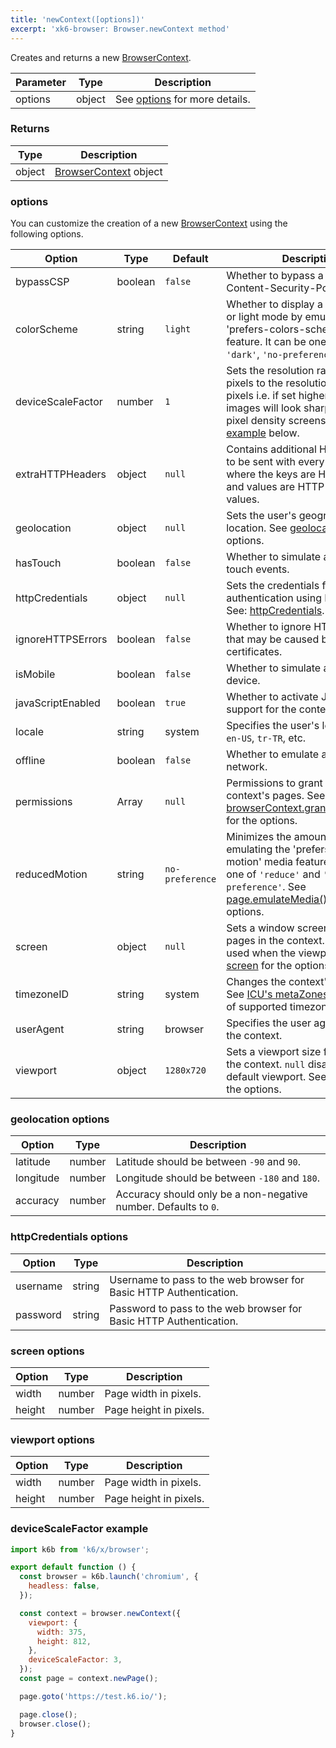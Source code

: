 ```yaml
---
title: 'newContext([options])'
excerpt: 'xk6-browser: Browser.newContext method'
---
```


Creates and returns a new [BrowserContext](/javascript-api/xk6-browser/browsercontext/).

| Parameter | Type   | Description                               |
| --------- | ------ | ----------------------------------------- |
| options   | object | See [options](#options) for more details. |

### Returns

| Type   | Description                                                          |
| ------ | -------------------------------------------------------------------- |
| object | [BrowserContext](/javascript-api/xk6-browser/browsercontext/) object |

### options

You can customize the creation of a new [BrowserContext](/javascript-api/xk6-browser/browsercontext/) using the following options.

<!-- vale off -->

| Option                              | Type    | Default         | Description                                                                                                                                                                                                                                       |
|-------------------------------------|---------|-----------------|---------------------------------------------------------------------------------------------------------------------------------------------------------------------------------------------------------------------------------------------------|
| bypassCSP                           | boolean | `false`         | Whether to bypass a page's Content-Security-Policy.                                                                                                                                                                                               |
| colorScheme                         | string  | `light`         | Whether to display a page in dark or light mode by emulating the 'prefers-colors-scheme' media feature. It can be one of `'light'`, `'dark'`, `'no-preference'`.                                                                                  |
| <BWIPT id="433"/> deviceScaleFactor | number  | `1`             | Sets the resolution ratio in physical pixels to the resolution in CSS pixels i.e. if set higher than `1`, then images will look sharper on high pixel density screens. See an [example](#devicescalefactor-example) below.                        |
| extraHTTPHeaders                    | object  | `null`          | Contains additional HTTP headers to be sent with every request, where the keys are HTTP headers and values are HTTP header values.                                                                                                                |
| <BWIPT id="435"/> geolocation       | object  | `null`          | Sets the user's geographical location. See [geolocation](#geolocation-options) for the options.                                                                                                                                                   |
| <BWIPT id="436"/> hasTouch          | boolean | `false`         | Whether to simulate a device with touch events.                                                                                                                                                                                                   |
| httpCredentials                     | object  | `null`          | Sets the credentials for HTTP authentication using Basic Auth. See: [httpCredentials](#httpcredentials-options).                                                                                                                                  |
| ignoreHTTPSErrors                   | boolean | `false`         | Whether to ignore HTTPS errors that may be caused by invalid certificates.                                                                                                                                                                        |
| isMobile                            | boolean | `false`         | Whether to simulate a mobile device.                                                                                                                                                                                                              |
| javaScriptEnabled                   | boolean | `true`          | Whether to activate JavaScript support for the context.                                                                                                                                                                                           |
| locale                              | string  | system          | Specifies the user's locale, such as `en-US`, `tr-TR`, etc.                                                                                                                                                                                       |
| offline                             | boolean | `false`         | Whether to emulate an offline network.                                                                                                                                                                                                            |
| permissions                         | Array   | `null`          | Permissions to grant for the context's pages. See [browserContext.grantPermissions()](/javascript-api/xk6-browser/browsercontext#browsercontext-grantpermissions-permissions-options) for the options.                                            |
| reducedMotion                       | string  | `no-preference` | Minimizes the amount of motion by emulating the 'prefers-reduced-motion' media feature. It can be one of `'reduce'` and `'no-preference'`. See [page.emulateMedia()](/javascript-api/xk6-browser/page#page-emulatemedia-options) for the options. |
| screen                              | object  | `null`          | Sets a window screen size for all pages in the context. It can only be used when the viewport is set. See: [screen](#screen-options) for the options.                                                                                             |
| timezoneID                          | string  | system          | Changes the context's timezone. See [ICU's metaZones.txt](https://cs.chromium.org/chromium/src/third_party/icu/source/data/misc/metaZones.txt?rcl=faee8bc70570192d82d2978a71e2a615788597d1) for a list of supported timezone IDs.                 |
| userAgent                           | string  | browser         | Specifies the user agent to use in the context.                                                                                                                                                                                                   |
| viewport                            | object  | `1280x720`      | Sets a viewport size for all pages in the context. `null` disables the default viewport. See: [viewport](#viewport-options) for the options.                                                                                                      |

<!-- vale on -->

### geolocation options

| Option    | Type   | Description                                                     |
|-----------|--------|-----------------------------------------------------------------|
| latitude  | number | Latitude should be between `-90` and `90`.                      |
| longitude | number | Longitude should be between `-180` and `180`.                   |
| accuracy  | number | Accuracy should only be a non-negative number. Defaults to `0`. |

### httpCredentials options

| Option   | Type   | Description                                                        |
| -------- | ------ | ------------------------------------------------------------------ |
| username | string | Username to pass to the web browser for Basic HTTP Authentication. |
| password | string | Password to pass to the web browser for Basic HTTP Authentication. |

### screen options

| Option | Type   | Description            |
| ------ | ------ | ---------------------- |
| width  | number | Page width in pixels.  |
| height | number | Page height in pixels. |

<!-- vale off -->

### viewport options

<!-- vale on -->

| Option | Type   | Description            |
| ------ | ------ | ---------------------- |
| width  | number | Page width in pixels.  |
| height | number | Page height in pixels. |

<!-- vale off -->

### deviceScaleFactor example

```javascript
import k6b from 'k6/x/browser';

export default function () {
  const browser = k6b.launch('chromium', {
    headless: false,
  });

  const context = browser.newContext({
    viewport: {
      width: 375,
      height: 812,
    },
    deviceScaleFactor: 3,
  });
  const page = context.newPage();

  page.goto('https://test.k6.io/');

  page.close();
  browser.close();
}
```
